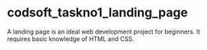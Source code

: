 # codsoft_taskno1_landing_page
A landing page is an ideal web development project for beginners. It requires basic
knowledge of HTML and CSS.
